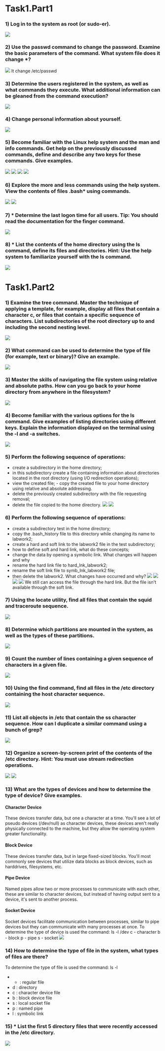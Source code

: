 # Task1.Part1
### 1) Log in to the system as root (or sudo-er).
![](Images/4.1.1.png)
### 2) Use the passwd command to change the password. Examine the basic parameters of the command. What system file does it change *?
![](Images/4.1.2_1.png)
It change /etc/passwd 
### 3) Determine the users registered in the system, as well as what commands they execute. What additional information can be gleaned from the command execution?
![](Images/4.1.3.png)
### 4) Change personal information about yourself.
![](Images/4.1.4.png)
### 5) Become familiar with the Linux help system and the man and info commands. Get help on the previously discussed commands, define and describe any two keys for these commands. Give examples.
![](Images/4.1.5.1.png)
![](Images/4.1.5.2.png)
![](Images/4.1.5.3.png)
![](Images/4.1.5.4.png)
### 6) Explore the more and less commands using the help system. View the contents of files .bash* using commands.
![](Images/4.1.6.1.png)
![](Images/4.1.6.2.png)
### 7) * Determine the last logon time for all users. Tip: You should read the documentation for the finger command.
![](Images/4.1.7.png)
### 8) * List the contents of the home directory using the ls command, define its files and directories. Hint: Use the help system to familiarize yourself with the ls command.
![](Images/4.1.8.png)
# Task1.Part2
### 1) Examine the tree command. Master the technique of applying a template, for example, display all files that contain a character c, or files that contain a specific sequence of characters. List subdirectories of the root directory up to and including the second nesting level.
![](Images/4.1.1p2.png)
### 2) What command can be used to determine the type of file (for example, text or binary)? Give an example.
![](Images/4.1.2p2.png)
### 3) Master the skills of navigating the file system using relative and absolute paths. How can you go back to your home directory from anywhere in the filesystem?
![](Images/4.1.3p2.png)
### 4) Become familiar with the various options for the ls command. Give examples of listing directories using different keys. Explain the information displayed on the terminal using the -l and -a switches.
![](Images/4.1.4p2.png)
### 5) Perform the following sequence of operations: 
 - create a subdirectory in the home directory;
 - in this subdirectory create a file containing information about directories located in the root directory (using I/O redirection operations);
 - view the created file; - copy the created file to your home directory using relative and absolute addressing. 
 - delete the previously created subdirectory with the file requesting removal;
 - delete the file copied to the home directory.
![](Images/4.1.5_1p2.png)
![](Images/4.1.5_2p2.png)
### 6) Perform the following sequence of operations: 
  - create a subdirectory test in the home directory; 
  - copy the .bash_history file to this directory while changing its name to labwork2; 
  - create a hard and soft link to the labwork2 file in the test subdirectory; 
  - how to define soft and hard link, what do these concepts; 
  - change the data by opening a symbolic link. What changes will happen and why 
  - rename the hard link file to hard_lnk_labwork2; 
  - rename the soft link file to symb_lnk_labwork2 file; 
  - then delete the labwork2. What changes have occurred and why?
![](Images/4.1.6_1p2.png)
![](Images/4.1.6_2p2.png)
![](Images/4.1.6_3p2.png)
![](Images/4.1.6_4p2.png)
We still can access the file through the hard link. But the file isn't available through the soft link.
### 7) Using the locate utility, find all files that contain the squid and traceroute sequence.
![](Images/4.1.7p2.png)
### 8) Determine which partitions are mounted in the system, as well as the types of these partitions.
![](Images/4.1.8p2.png)
### 9) Count the number of lines containing a given sequence of characters in a given file.
![](Images/4.1.9p2.png)
### 10) Using the find command, find all files in the /etc directory containing the host character sequence.
![](Images/4.1.10p2.png)
### 11) List all objects in /etc that contain the ss character sequence. How can I duplicate a similar command using a bunch of grep?
![](Images/4.1.11p2.png)
### 12) Organize a screen-by-screen print of the contents of the /etc directory. Hint: You must use stream redirection operations.
![](Images/4.1.12_1p2.png)
![](Images/4.1.12_2p2.png)
### 13) What are the types of devices and how to determine the type of device? Give examples.
#### Character Device
These devices transfer data, but one a character at a time. You'll see a lot of pseudo devices (/dev/null) as character devices, these devices aren't really physically connected to the machine, but they allow the operating system greater functionality.
#### Block Device
These devices transfer data, but in large fixed-sized blocks. You'll most commonly see devices that utilize data blocks as block devices, such as harddrives, filesystems, etc.
#### Pipe Device
Named pipes allow two or more processes to communicate with each other, these are similar to character devices, but instead of having output sent to a device, it's sent to another process.
#### Socket Device
Socket devices facilitate communication between processes, similar to pipe devices but they can communicate with many processes at once.
To determine the type of device is used the command: ls -l /dev
c - character
b - block
p - pipe
s - socket
![](Images/4.1.13p2.png)
### 14) How to determine the type of file in the system, what types of files are there?
To determine the type of file is used the command: ls -l
 - - : regular file
 - d : directory
 - c : character device file
 - b : block device file
 - s : local socket file
 - p : named pipe
 - l : symbolic link
### 15) * List the first 5 directory files that were recently accessed in the /etc directory.
![](Images/4.1.15p2.png)



